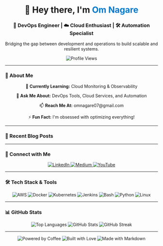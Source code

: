 <!-- Profile Header -->
<div align="center">
  <h1>👋 Hey there, I'm <span style="color:#007ACC;">Om Nagare</span></h1>
  <h3>🚀 DevOps Engineer | ☁️ Cloud Enthusiast | 🛠️ Automation Specialist</h3>
  <p>Bridging the gap between development and operations to build scalable and resilient systems.</p>
  <img src="https://komarev.com/ghpvc/?username=omnagare9975&label=Profile%20Views&color=blue&style=for-the-badge" alt="Profile Views" />
</div>

---

<!-- About Section -->
### 📌 About Me
<div align="center">
  <p>🌱 <strong>Currently Learning:</strong> Cloud Monitoring & Observability</p>
  <p>💬 <strong>Ask Me About:</strong> DevOps Tools, Cloud Services, and Automation</p>
  <p>📫 <strong>Reach Me At:</strong> omnagare07@gmail.com</p>
  <p>⚡ <strong>Fun Fact:</strong> I'm obsessed with optimizing everything!</p>
</div>

---

<!-- Blog Posts Section -->
### 📝 Recent Blog Posts
<div align="center">
  <!-- BLOG-POST-LIST:START -->
  <!-- BLOG-POST-LIST:END -->
</div>

---

<!-- Connect Section -->
### 🔗 Connect with Me
<div align="center">
  <a href="https://linkedin.com/in/om-nagare-620b90256" target="_blank">
    <img src="https://img.icons8.com/color/48/000000/linkedin.png" alt="LinkedIn"/>
  </a>
  <a href="https://medium.com/@omnagare07" target="_blank">
    <img src="https://img.icons8.com/ios-filled/50/000000/medium-monogram.png" alt="Medium"/>
  </a>
  <a href="https://www.youtube.com/c/ucjdhaqmnasc4ylwsiplhn4w" target="_blank">
    <img src="https://img.icons8.com/color/48/000000/youtube-play.png" alt="YouTube"/>
  </a>
</div>

---

<!-- Skills Section -->
### 🛠️ Tech Stack & Tools
<div align="center">
  <img src="https://img.icons8.com/color/48/000000/amazon-web-services.png" alt="AWS" title="AWS"/>
  <img src="https://img.icons8.com/color/48/000000/docker.png" alt="Docker" title="Docker"/>
  <img src="https://img.icons8.com/color/48/000000/kubernetes.png" alt="Kubernetes" title="Kubernetes"/>
  <img src="https://img.icons8.com/color/48/000000/jenkins.png" alt="Jenkins" title="Jenkins"/>
  <img src="https://img.icons8.com/color/48/000000/console.png" alt="Bash" title="Bash"/>
  <img src="https://img.icons8.com/color/48/000000/python.png" alt="Python" title="Python"/>
  <img src="https://img.icons8.com/color/48/000000/linux.png" alt="Linux" title="Linux"/>
</div>

---

<!-- GitHub Stats Section -->
### 📊 GitHub Stats
<div align="center">
  <img src="https://github-readme-stats.vercel.app/api/top-langs?username=omnagare9975&show_icons=true&theme=radical&layout=compact" alt="Top Languages" />
  <img src="https://github-readme-stats.vercel.app/api?username=omnagare9975&show_icons=true&theme=radical" alt="GitHub Stats" />
  <img src="https://github-readme-streak-stats.herokuapp.com/?user=omnagare9975&theme=radical" alt="GitHub Streak" />
</div>

---

<!-- Footer Badges -->
<div align="center">
  <img src="https://forthebadge.com/images/badges/powered-by-coffee.svg" alt="Powered by Coffee" />
  <img src="https://forthebadge.com/images/badges/built-with-love.svg" alt="Built with Love" />
  <img src="https://forthebadge.com/images/badges/made-with-markdown.svg" alt="Made with Markdown" />
</div>

